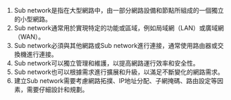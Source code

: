 1. Sub network是指在大型網路中，由一部分網路設備和節點所組成的一個獨立的小型網路。
2. Sub network通常用於實現特定的功能或區域，例如局域網（LAN）或廣域網（WAN）。
3. Sub network必須與其他網路或Sub network進行連接，通常使用路由器或交換機進行連接。
4. Sub network可以獨立管理和維護，以提高網路運行效率和安全性。
5. Sub network也可以根據需求進行擴展和升級，以滿足不斷變化的網路需求。
6. 建立Sub network需要考慮網路拓撲、IP地址分配、子網掩碼、路由設定等因素，需要仔細設計和規劃。